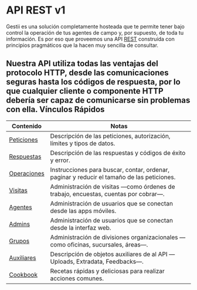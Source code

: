 API REST v1
===========

Gestii es una solución completamente hosteada que te permite tener bajo control la operación de tus agentes de campo y, por supuesto, de toda tu información. Es por eso que proveemos una API [REST](http://es.wikipedia.org/wiki/Representational_State_Transfer) construída con principios pragmáticos que la hacen muy sencilla de consultar.

Nuestra API utiliza todas las ventajas del protocolo HTTP, desde las comunicaciones seguras hasta los códigos de respuesta, por lo que cualquier cliente o componente HTTP debería ser capaz de comunicarse sin problemas con ella.
Vínculos Rápidos
----------------

Contenido                  | Notas
---------------------------|-------------------------------------------------------------------------------------------
[Peticiones][Peticiones]   | Descripción de las peticiones, autorización, límites y tipos de datos.
[Respuestas][Respuestas]   | Descripción de las respuestas y códigos de éxito y error.
[Operaciones][Operaciones] | Instrucciones para buscar, contar, ordenar, paginar y reducir el tamaño de las peticiones.
[Visitas][Visitas]         | Administración de visitas —como órdenes de trabajo, encuestas, cuentas por cobrar—.
[Agentes][Agentes]         | Administración de usuarios que se conectan desde las apps móviles.
[Admins][Admins]           | Administración de usuarios que se conectan desde la interfaz web.
[Grupos][Grupos]           | Administración de divisiones organizacionales —como oficinas, sucursales, áreas—.
[Auxiliares][Auxiliares]   | Descripción de objetos auxiliares de al API —Uploads, Extradata, Feedbacks—.
[Cookbook][Cookbook]       | Recetas rápidas y deliciosas para realizar acciones comunes.

[Peticiones]: /API/peticiones
[Respuestas]: /API/respuestas
[Operaciones]: /API/operaciones
[Visitas]: /API/visitas
[Agentes]: /API/agentes
[Admins]: /API/admins
[Grupos]: /API/grupos
[Auxiliares]: /API/auxiliares
[Cookbook]: /API/cookbook
[Alertas]: /API/alertas
[Cuestionarios]: /cuestionarios

[Agente]: /API/agentes
[Admin]: /API/admins
[Grupo]: /API/grupos
[Form]: /API/#forms
[Alarma]: /API/#alarms
[Reporte]: /API/auxiliares#reports
[Visita]: /API/visitas

[Upload]: /API/auxiliares#uploads
[Extradata]: /API/auxiliares#extradata
[Feedback]: /API/auxiliares#feedbacks
[Location]: /API/auxiliares#locations
[Reporte]: /API/auxiliares#reports
[DelayedJob]: /API/auxiliares#tasks
[Task]: /API/auxiliares#tasks

[ISO 8601]: http://es.wikipedia.org/wiki/ISO_8601

[listar admins]: /API/admins#admins-list
[mostrar admins]: /API/admins#admins-show
[crear admins]: /API/admins#admins-create
[modificar admins]: /API/admins#admins-update
[eliminar admins]: /API/admins#admins-delete
[permisos admins]: /API/admins#admins-permissions
[objetos admins]: http://help.gestii.com:8080/API/admins#admins-objects
[APIkeys]: /API/admins#admins-apikeys

[listar agentes]: /API/agentes#agents-list
[mostrar agentes]: /API/agentes#agents-show
[crear agentes]: /API/agentes#agents-create
[modificar agentes]: /API/agentes#agents-update
[eliminar agentes]: /API/agentes#agents-delete
[encuestas agentes]: /API/agentes#agents-surveys
[localizar agentes]: /API/agentes#agents-location
[reporte agentes]: /API/agentes#agents-reports

[listar grupos]: /API/grupos#groups-list
[mostrar grupos]: /API/grupos#groups-show
[crear grupos]: /API/grupos#groups-create
[modificar grupos]: /API/grupos#groups-update
[eliminar grupos]: /API/grupos#groups-delete

[listar visitas]: /API/visitas#visits-list
[mostrar visitas]: /API/visitas#visits-show
[importar visitas]: /API/visitas#visits-upload
[cancelar visitas]: /API/visitas#visits-cancel
[eliminar visitas]: /API/visitas#visits-delete
[asignar visitas]: /API/visitas#visits-assign
[supervisar visitas]: /API/visitas#visits-supervise
[reporte visitas]: /API/visitas#visits-reports

[búsqueda]: /API/operaciones#searching
[ordenación]: /API/operaciones#sorting
[paginado]: /API/operaciones#pagination
[extracción]: /API/operaciones#extraction
[vinculación]: /API/operaciones#embedding

[autorización]: /API/peticiones#auth
[límite de peticiones]: /API/peticiones#limits
[tipos de datos]: /API/peticiones#data-types
[datetime]: /API/peticiones#type-datetime
